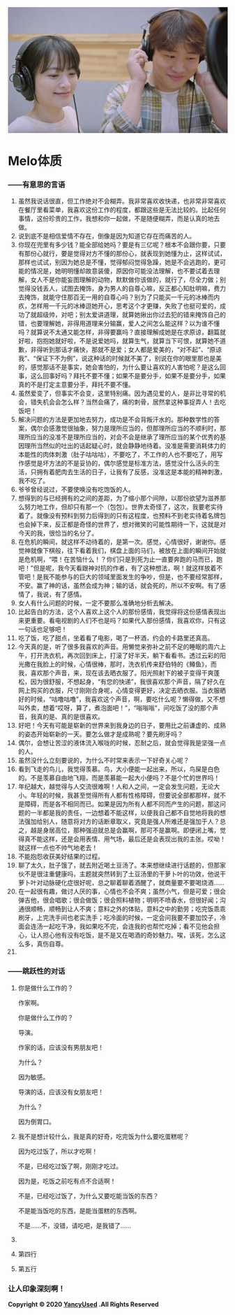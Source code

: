 <img src="/img/Melo.png" style="zoom:50%;" />

# Melo体质				

### ——有意思的言语

1. 虽然我说话很直，但工作绝对不会糊弄。我非常喜欢收快递，也非常非常喜欢在餐厅里看菜单，我喜欢这份工作的程度，都跟这些是无法比较的。比起任何事情，这份珍贵的工作，我想和你一起做，不是随便糊弄，而是认真的地去做。
2. 说到底不是相信爱情不存在，倒像是因为知道它存在而痛苦的人。
3. 你现在兜里有多少钱？能全部给她吗？要是有三亿呢？根本不会跟你要，只要有那份心就行，要是觉得对方不懂的那份心，就表现到她懂为止，这样试试，那样也试试，别因为她总是不懂，觉得郁闷觉得急躁，她是不会逃跑的，更可能的情况是，她明明懂却故意装傻，原因你可能没法理解，也不要试着去理解，女人不是你能妄图理解的动物，默默做你该做的，就行了，尽全力做；别觉得没钱丢人，试图去掩饰，身为男人的自尊心嘛，反正都心知肚明嘛，费力去掩饰，就能守住那百无一用的自尊心吗？别为了只能买一千元的冰棒而内疚，怎样用一千元的冰棒逗她开心，思考这个才更赚，失败了也挺可爱的，成功了就超级帅，对吧；别太爱讲道理，就算她揪出你过去犯的错来掩饰自己的错，也要理解她，非得用道理来分输赢，爱人之间怎么能这样？以为谁不懂吗？就算说不太通又能怎样，非得要赢吗？直接理解成她是在求原谅，翻篇就好啦，抱抱她就好啦，不是说爱她吗，就算生气，就算当下可恨，就算她不道歉，非得听到那话才痛快，那就不是爱；女人都是爱美的，“对不起”、“原谅我”、“保证下不为例”，说这种话的时候就不美了，别说在你的眼里那也是美的，感觉那话不是事实，她会害怕的，为什么要让喜欢的人害怕呢？是这么回事，这么回事好吗？拜托不要不懂；如果不是要分手，如果不是要分手，如果真的不是打定主意要分手，拜托不要不懂。
4. 虽然爱变了，但事实不会变，这里特别痛。因为遇见爱的人，是非比寻常的机会，错失机会会怎么样？当然会痛了，痛的刺骨，居然拿这种事捉弄人！去吃饭吧！
5. 解决问题的方法是更加地去努力，成功是不会背叛汗水的。那种数学性的答案，偶尔会感激觉很抽象，努力是理所应当的，但那理所应当的不顺利时，那理所应当的没准不是理所应当的，对会不会是继承了理所应当的某个优秀的基因理所当然似的吐出的话起疑心时，就会静静地待着。没准是需要消耗体力的本能性的肉体刺激（肚子咕咕咕），不要吃了，不工作的人也不要吃了，用写作感觉是坏方法的不是妥协的，偶尔感觉是标准方法，感觉没什么活头的生活，只拥有着肥肉去生活的日子，让我有了反感，没准这是本能的精神刺激，我不吃了。
6. 爷爷曾经说过，不要使唤没有吃饱饭的人。
7. 想得到的与已经拥有的之间的差距，为了缩小那个间隙，以那份欲望为滋养那么努力地工作，但却只有那一个（包包）。世界太奇怪了，这次，我要老实待着了。就像没有预料到努力后得到的只有这程度，也预料不到老实待着名牌包也会掉下来，反正都是奇怪的世界了，想对微笑的可能性期待一下，这就是对今天的我，很恰当的名分了。
8. 在危机的瞬间，就这样不动待着的，是第一次。感觉，心情很好，谢谢你。感觉神就像下棋般，往下看着我们，棋盘上面的马们，被放在上面的瞬间开始就是危机啊，“喂！在苦恼什么！？你们只是到死为止一直要奔跑的马而已，跑吧！”但是呢，我今天看跟神对抗的作者，有了这种想法，啊！就这样放着不管吧！是我不能参与的巨大的领域里面发生的争吵，但是，也不要经常那样，不安。赢了神的话，虽然会成为神；输的话，就会死的，所以不安啊。有了感情了，我说，有了感情。
9. 女人有什么问题的时候，一定不要那么准确地分析去解决。
10. 比起告白的方法，这个人喜欢上这个人的那份感情，我觉得将这份感情表现出来更重要。看电视剧的人们不也是吗？如果代入那份感情，我喜欢你，只有这一句话也足够吧！
11. 吃了饭，吃了甜点，坐着看了电影，喝了一杯酒，约会的卡路里还真高。
12. 今天真的是，听了很多我喜欢的声音。用懒觉来弥补之前不足的睡眠的周六上午，打开洗衣机，再次回到床上，打滚了好半天，躺下看看书。透过云彩的阳光撒在我脸上的时候，心情很棒，那时，洗衣机传来舒伯特的《鳟鱼》，而我，喜欢那个声音，来，现在该去晒衣服了。阳光照射下的被子变得干爽蓬松，因为很舒服，不想起身，“有您的快递”，我很喜欢那个声音，隔了好久在网上购买的衣服，尺寸刚刚合身呢，心情变得更好，决定去晒衣服。当衣服晒好的时候，“咕噜咕噜”，我喜欢这个声音，啊，要吃什么呢？懒得做，又不想叫外卖，想着“哎呀，算了，煮泡面吧！”，“嗡嗡嗡”，问吃饭了没的那个声音，我真的是、真的是很喜欢。
13. 好吧！今天有可能是崭新的世界来到我身边的日子，要用比之前谦虚的、成熟的姿态开始崭新的一天。要怎么做才是成熟呢？要先刷牙吗？
14. 偶尔，会想让苦涩的液体流入喉咙的时候，忍耐之后，就会觉得我是坚强一点的人。
15.  虽然没什么立刻要说的，为什么不时常来表示一下好奇关心呢？
16. 看到飞走的鸟儿，我觉得羡慕。鸟，大小便能一起出来，所以，鸟屎是白色的。不是羡慕自由地飞翔，而是羡慕能一起大小便吗？不是个忙的世界吗！
17. 年纪越大，越觉得与人交流很难啊！人和人之间，一定会发生问题，无论大小。年轻的时候，我甚至觉得所有人都有性格障碍，但要说全部都那样，就不是障碍，而是各不相同而已。如果是因为所有人都不同而产生的问题，那这问题的一半都是我的责任，一边想着不能这样，以便我自己都不自觉地将我的想法强加给别人，随意将对方的话断章取义，究竟是强人所难还是强加于人？总之，越是身居高位，那种强迫就总是会赢啊，那可不是赢啊。即便闭上嘴，觉得真不能这样，还是会用表情、用气场，最后还是会表现出我的主张。哎呦！就这样一点也不帅气地老去！
18. 不能抱怨收获美好结果的过程。
19. 聊了太久，肚子饿了，就去附近喝土豆汤了。本来想继续进行话题的，但那家伙不是很注重健康吗，主题就突然转到了土豆汤里的干萝卜叶的功效，他说干萝卜叶对动脉硬化症很好呢，总之聊着聊着酒醒了，就商量要不要喝烧酒……
20. 在一起很有趣，做讨人厌的事，心情也不会不爽；虽然小气，但是可爱；很会弹吉他，很会唱歌；很会做饭；很会照料植物；明明不喷香水，但很好闻；沟通很顺畅，顺畅到让人不爽；意料之外的体贴，意料之中的勤劳；吃完饭乖乖刷牙，上完洗手间也老实洗手；吃冷面的时候，一定会问我要不要加饺子，冷面会连汤一起吃干净，我如果吃不完，会连我的也帮忙吃掉；看不见他会担心，让人担心他有没有吃饭，是不是又在喝酒的奇妙魅力。唉，该死，怎么这么多，真伤自尊。
21. 

### ——跳跃性的对话

1. 你是做什么工作的？

   作家啊。

   你是做什么工作的？

   导演。

   作家的话，应该没有男朋友吧！

   为什么？

   因为敏感。

   导演的话，应该没有女朋友吧！

   为什么？

   因为倒胃口。

2. 我不是想计较什么，我是真的好奇，吃完饭为什么要吃蛋糕呢？

   因为吃过饭了，所以才吃啊！

   不是，已经吃过饭了啊，刚刚才吃过。

   因为是，吃饭之前吃有点不合适啊！

   不是，已经吃过饭了，为什么又要吃能当饭的东西？

   不是能当饭吃的东西，是能当蛋糕的东西啊。

   不是……不，没错，请吃吧，是我错了……

3. 

4. 第四行

5. 第五行

### 让人印象深刻啊！

**Copyright © 2020 [YancyUsed](https://github.com/YancyUsed/Diary) .All Rights Reserved**